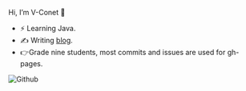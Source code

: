 Hi, I’m V-Conet :wave:

- :zap: Learning Java.
- :writing_hand: Writing [blog](https://vconet.top).
- :point_right:Grade nine students​, most commits and issues are used for gh-pages.

![Github](https://github-readme-stats.vercel.app/api?username=V-Conet)
